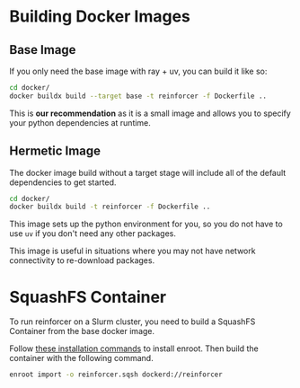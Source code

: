 # Building Docker Images

## Base Image

If you only need the base image with ray + uv, you can build it like so:

```sh
cd docker/
docker buildx build --target base -t reinforcer -f Dockerfile ..
```

This is **our recommendation** as it is a small image and allows you to specify your python dependencies at runtime.

## Hermetic Image

The docker image build without a target stage will include all of the default dependencies to get started.

```sh
cd docker/
docker buildx build -t reinforcer -f Dockerfile ..
```

This image sets up the python environment for you, so you do not have to use `uv` if you don't need
any other packages.

This image is useful in situations where you may not have network connectivity to re-download packages.

# SquashFS Container

To run reinforcer on a Slurm cluster, you need to build a SquashFS Container from the base docker image.

Follow [these installation commands](https://github.com/NVIDIA/enroot/blob/master/doc/installation.md#standard-flavor) to install enroot. Then build the container with the following command.

```sh
enroot import -o reinforcer.sqsh dockerd://reinforcer
```